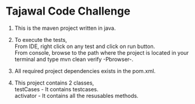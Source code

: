 # Tajawal Code Challenge

1. This is the maven project written in java.
 
2. To execute the tests,</BR>
	From IDE, right click on any test and click on run button.</BR>
	From console, browse to the path where the project is located in your terminal and type mvn clean verify -Pbrowser-<browser name>. 

3. All required project dependencies exists in the pom.xml. 

4. This project contains 2 classes,</BR>
	testCases - It contains testcases.</BR>
	activator - It contains all the resusables methods.
